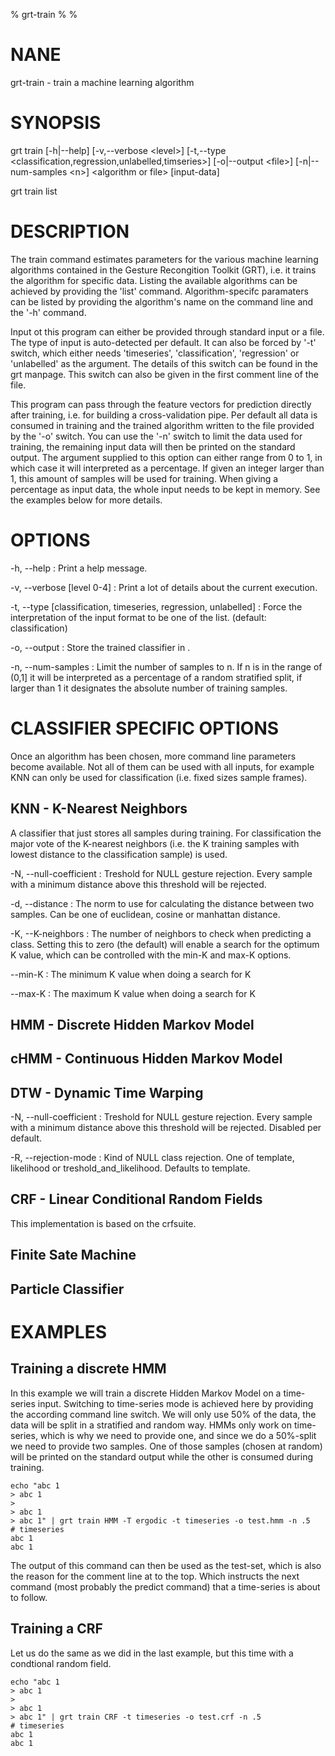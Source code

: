 % grt-train
% 
% 

# NANE

 grt-train - train a machine learning algorithm

# SYNOPSIS
 grt train [-h|--help] [-v,--verbose \<level\>] [-t,--type \<classification,regression,unlabelled,timseries\>]
           [-o|--output \<file\>] [-n|--num-samples \<n\>]
           \<algorithm or file\> [input-data]

 grt train list

# DESCRIPTION
 The train command estimates parameters for the various machine learning algorithms contained in the Gesture Recongition Toolkit (GRT), i.e. it trains the algorithm for specific data. Listing the available algorithms can be achieved by providing the 'list' command. Algorithm-specifc paramaters can be listed by providing the algorithm's name on the command line and the '-h' command.

 Input ot this program can either be provided through standard input or a file. The type of input is auto-detected per default. It can also be forced by '-t' switch, which either needs 'timeseries', 'classification', 'regression' or 'unlabelled' as the argument. The details of this switch can be found in the grt manpage. This switch can also be given in the first comment line of the file.

 This program can pass through the feature vectors for prediction directly after training, i.e. for building a cross-validation pipe. Per default all data is consumed in training and the trained algorithm written to the file provided by the '-o' switch. You can use the '-n' switch to limit the data used for training, the remaining input data will then be printed on the standard output. The argument supplied to this option can either range from 0 to 1, in which case it will interpreted as a percentage. If given an integer larger than 1, this amount of samples will be used for training. When giving a percentage as input data, the whole input needs to be kept in memory. See the examples below for more details.


# OPTIONS
-h, --help
:   Print a help message.
 
-v, --verbose [level 0-4]
:   Print a lot of details about the current execution.

-t, --type [classification, timeseries, regression, unlabelled]
:   Force the interpretation of the input format to be one of the list. (default: classification)

-o, --output <file>
:   Store the trained classifier in <file>.

-n, --num-samples <n>
:   Limit the number of samples to n. If n is in the range of (0,1] it will be interpreted as a percentage of a random stratified split, if larger than 1 it designates the absolute number of training samples.

# CLASSIFIER SPECIFIC OPTIONS

 Once an algorithm has been chosen, more command line parameters become available. Not all of them can be used with all inputs, for example KNN can only be used for classification (i.e. fixed sizes sample frames).

## KNN - K-Nearest Neighbors
A classifier that just stores all samples during training. For classification the major vote of the K-nearest neighbors (i.e. the K training samples with lowest distance to the classification sample) is used.

-N, --null-coefficient
:   Treshold for NULL gesture rejection. Every sample with a minimum distance above this threshold will be rejected.

-d, --distance
:   The norm to use for calculating the distance between two samples. Can be one of euclidean, cosine or manhattan distance.

-K, --K-neighbors
:   The number of neighbors to check when predicting a class. Setting this to zero (the default) will enable a search for the optimum K value, which can be controlled with the min-K and max-K options.

--min-K
:   The minimum K value when doing a search for K

--max-K
:   The maximum K value when doing a search for K

## HMM - Discrete Hidden Markov Model

## cHMM - Continuous Hidden Markov Model

## DTW - Dynamic Time Warping
-N, --null-coefficient
:   Treshold for NULL gesture rejection. Every sample with a minimum distance above this threshold will be rejected. Disabled per default.

-R, --rejection-mode
:   Kind of NULL class rejection. One of template, likelihood or treshold_and_likelihood. Defaults to template.

## CRF - Linear Conditional Random Fields
This implementation is based on the crfsuite.

## Finite Sate Machine

## Particle Classifier

# EXAMPLES

## Training a discrete HMM
 In this example we will train a discrete Hidden Markov Model on a time-series input. Switching to time-series mode is achieved here by providing the according command line switch. We will only use 50% of the data, the data will be split in a stratified and random way. HMMs only work on time-series, which is why we need to provide one, and since we do a 50%-split we need to provide two samples. One of those samples (chosen at random) will be printed on the standard output while the other is consumed during training.

    echo "abc 1
    > abc 1
    >
    > abc 1
    > abc 1" | grt train HMM -T ergodic -t timeseries -o test.hmm -n .5
    # timeseries
    abc	1
    abc	1

 The output of this command can then be used as the test-set, which is also the reason for the comment line at to the top. Which instructs the next command (most probably the predict command) that a time-series is about to follow.

## Training a CRF
 Let us do the same as we did in the last example, but this time with a condtional random field.

    echo "abc 1
    > abc 1
    >
    > abc 1
    > abc 1" | grt train CRF -t timeseries -o test.crf -n .5
    # timeseries
    abc	1
    abc	1


